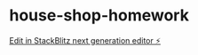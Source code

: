 # house-shop-homework

[Edit in StackBlitz next generation editor ⚡️](https://stackblitz.com/~/github.com/guomengtao/house-shop-homework)